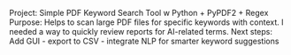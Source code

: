 Project: Simple PDF Keyword Search Tool w Python + PyPDF2 + Regex
Purpose: Helps to scan large PDF files for specific keywords with context. I needed a way to quickly review reports for AI-related terms.
Next steps: Add GUI - export to CSV - integrate NLP for smarter keyword suggestions
